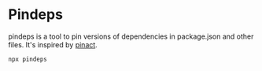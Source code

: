# Pindeps

pindeps is a tool to pin versions of dependencies in package.json and other files. It's inspired by [pinact](https://github.com/suzuki-shunsuke/pinact).

```sh
npx pindeps
```
